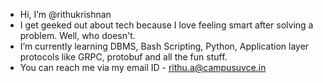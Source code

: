 - Hi, I’m @rithukrishnan
- I get geeked out about tech because I love feeling smart after solving a problem. Well, who doesn't. 
- I’m currently learning DBMS, Bash Scripting, Python, Application layer protocols like GRPC, protobuf and all the fun stuff.
- You can reach me via my email ID - rithu.a@campusuvce.in

<!---
rithukrishnan/rithukrishnan is a ✨ special ✨ repository because its `README.md` (this file) appears on your GitHub profile.
You can click the Preview link to take a look at your changes.
--->
